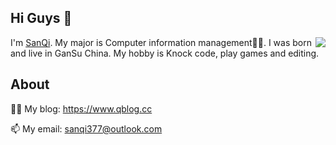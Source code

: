 ## Hi Guys 👋

<img align="right" src="https://count.getloli.com/get/@:sanqi377?theme=moebooru">I'm [SanQi](https://www.qblog.cc). My major is Computer information management👨‍💻. I was born and live in GanSu China. My hobby is Knock code, play games and editing.


## About

👨‍💻 My blog: https://www.qblog.cc

📫 My email: sanqi377@outlook.com
